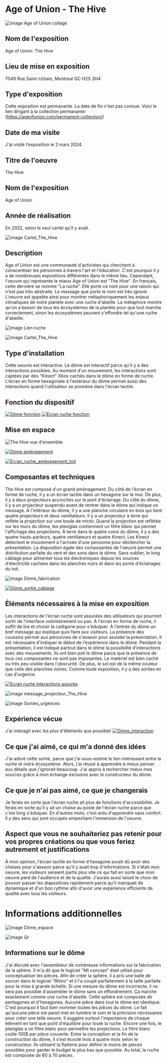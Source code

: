 # Age of Union - The Hive
![image Age of Union collage](Medias/Age_of_Union_présentation.jpg)


## Nom de l'exposition
Age of Union: The Hive


## Lieu de mise en exposition
7049 Rue Saint-Urbain, Montreal QC H2S 3H4


## Type d'exposition
Cette exposition est permanante. La date de fin n'est pas connue. Voici le lien dirigant à la collection permanante: (https://ageofunion.com/permanent-collection/)


## Date de ma visite
J'ai visité l'exposition le 2 mars 2024.


## Titre de l'oeuvre
The Hive


## Nom de l'exposition
Age of Union


## Année de réalisation
En 2022, selon le seul cartel qu'il y avait.

![image Cartel_The_Hive](Medias/Cartel_The_Hive.JPG)


## Description
Age of Union est une communauté d'activistes qui cherchent à conscentiser les personnes à travers l'art et l'éducation. C'est pourquoi il y a de nombreuses expositions différentes dans le même lieu. Cependant, l'oeuvre qui représente le mieux Age of Union est "The Hive". En français, cette dernière se nomme "La ruche". Elle porte ce nom pour une raison qui n'est pas très abstraite. Le message que porte le nom est très ignoré. L'oeuvre est appelée ainsi pour montrer métaphoriquement les enjeux climatiques de notre planète avec une ruche d'abeille. La métaphore montre qu'on a besoin de tous les écosystèmes de la planète pour que tout marche correctement, sinon les écosystèmes peuvent s'effondre tel qu'une ruche d'abeille.

![image Lien ruche](Medias/Ecran_ruche_lien_abeilles.jpg)

![image Cartel_The_Hive](Medias/Cartel_The_Hive.JPG)


## Type d'installation 
Cette oeuvre est interactive. Le dôme est interactif parce qu'il y a des interactions possibles. Au moment d'un mouvement, les interactions sont captées par des "Kinect" Xbox cachés dans le dôme en forme de ruche. L'écran en forme hexagonale à l'extérieur du dôme permet aussi des interactions quand l'utilisateur se promène dans l'écran tactile.


## Fonction du dispositif
[![Dôme fonction](https://github.com/PerformX2/H24_V11_inspirations_CRUZ/blob/3588ed2e96a18e5be6105c688ee21d6ba48a2042/Age_of_union_The_Hive/Medias/D%C3%B4me_fin_exposition.png)](https://www.youtube.com/watch?v=F0KPy2_7XhI?)
[![Écran ruche fonction](https://github.com/PerformX2/H24_V11_inspirations_CRUZ/blob/e414ba6741342ab153274595b04aa99a7e8970a1/Age_of_union_The_Hive/Medias/%C3%89cran_ruche_projection_adapt%C3%A9es.png)](https://www.youtube.com/watch?v=Y1HItlu8SoQ&list=PLcwpEbanae5JuiKFvHSgmDZ3p3yQLQfjU&index=6)


## Mise en espace 
![The Hive vue d'ensemble](Medias/Vue_ensemble_the_Hive.JPG)

[![Dôme aménagement](https://github.com/PerformX2/H24_V11_inspirations_CRUZ/blob/f05c0234e98821105c60d7af6509a45c97ceaa09/Age_of_union_The_Hive/Medias/D%C3%B4me_am%C3%A9nagement.png)](https://www.youtube.com/watch?v=X4OwlfUaAFE&list=PLcwpEbanae5JuiKFvHSgmDZ3p3yQLQfjU&index=4)

[![Écran_ruche_aménagement_toit](https://github.com/PerformX2/H24_V11_inspirations_CRUZ/blob/8385ebea02172a2a7fab1c9518b2ccee6b702114/Age_of_union_The_Hive/Medias/Ecran_ruche_installation_haut.png)](https://www.youtube.com/watch?v=FcpgCOnOVdc&list=PLcwpEbanae5JuiKFvHSgmDZ3p3yQLQfjU&index=1)


## Composantes et techniques 
The Hive est composé d'un grand aménagement. Du côté de l'écran en forme de ruche, il y a un écran tactile dans un hexagone sur le mur. De plus, il y a deux projecteurs accrochés sur le pont d'éclairage. Du côté du dôme, il y a un projecteur suspendu avant de rentrer dans le dôme qui indique un message. À l'intérieur du dôme, il y a une planche circulaire en bois qui tient quatre projecteurs et deux ventilateurs. Il y a un projecteur à terre qui reflète la projection sur une boule de miroir. Quand la projection est reflétée sur les murs du dôme, les plexiglas contiennent un filtre blanc qui permet l'affichage des projections. À terre dans le quatre coins du dôme, il y a des quatre hauts-parleurs, quatre ventilateurs et quatre Kinect. Les Kinect détectent le mouvement à l'arrivée d'une personne pour déclencher la présentation. La disposition égale des composantes de l'oeuvre permet une distribution parfaite du vent et des sons dans le dôme. Sans oublier, le long câblage pour alimenter tous les électroniques depuis les sources d'électricité cachées dans les planches noirs et dans les ponts d'éclairages du toit.

![image Dôme_fabrication](Medias/Dôme_fabrication.jpg)

[![Dôme_sortie_cablage](https://github.com/PerformX2/H24_V11_inspirations_CRUZ/blob/3fb5bb1407be7552ccd7fee3342d6a14c073fc63/Age_of_union_The_Hive/Medias/D%C3%B4me_sortie_cablage.png)](https://www.youtube.com/watch?v=mdtCZ-5rjQ4&list=PLcwpEbanae5JuiKFvHSgmDZ3p3yQLQfjU&index=9)


## Éléments nécessaires à la mise en exposition 
Les interactions de l'écran ruche sont assurées des utilisateurs qui pourront sortir de l'interface volontairement ou pas. À l'écran en forme de ruche, il suffit de lire et choisir la catégorie pour s'éduquer. À l'entrée du dôme un bref message qui explique quoi faire aux visiteurs. La présence des coussins permet aux personnes de s'asseoir pour assister la présentation. Il est nécessaire d'indiquer le début de l'expérience dans le dôme. Pendant la présentation, il est indiqué partout dans le dôme la possibilité d'interactions avec des mouvements. Ils ont bien poli le dôme parce que la présence de tous ces composantes ne sont pas imposantes. Le matériel est bien caché ou très peu visible dans l'obscurité. De plus, le sol est de la même couleur que celle des planches noires. Comme toute exposition, il y a des sorties en cas d'urgence.

[![Ecran ruche interactions assurés](https://github.com/PerformX2/H24_V11_inspirations_CRUZ/blob/1080ea4fd38ebc1ee1aede1a2168c6ec5a010c81/Age_of_union_The_Hive/Medias/Ecran_ruche_tactile_assur%C3%A9_public.png)](https://www.youtube.com/watch?v=WuuUXSDqRec&list=PLcwpEbanae5JuiKFvHSgmDZ3p3yQLQfjU&index=3)

![image message_projecteur_The_Hive](Medias/Dôme_message_entrée.JPG)

![image Sorties_urgences](Medias/Age_of_Union_Hive_sorties_urgences.jpg)


## Expérience vécue
J'ai interagit avec les plus d'éléments que possible!
[![Dôme_interaction](https://github.com/PerformX2/H24_V11_inspirations_CRUZ/blob/bcb46ead969b9309dedb7ec2a96e48e0e1ec95ee/Age_of_union_The_Hive/Medias/D%C3%B4me_interaction_d%C3%A9placement.png)](https://www.youtube.com/watch?v=YppDRPnUq8k&list=PLcwpEbanae5JuiKFvHSgmDZ3p3yQLQfjU&index=8)


## Ce que j'ai aimé, ce qui m'a donné des idées
J'ai adoré cette sortie, parce que j'ai sous-estimé le lien intéressant entre la ruche et notre écosystème. Alors, j'ai réussi à apprendre à mieux penser aux détails que j'ignorait beaucoup. J'ai appris à rechercher mieux mes sources grâce à mon échange exclusive avec le constructeur du dôme.

## Ce que je n'ai pas aimé, ce que je changerais
Je ferais en sorte que l'écran ruche ait plus de fonctions d'accessibilité. Je ferais en sorte qu'il y ait un chaise au poste de l'écran ruche parce que c'est long s'éduquer. En d'autres mots, c'est ardu d'apprendre sans confort. Il y des sens qui sont occupés empechant l'immersion de l'oeuvre.

## Aspect que vous ne souhaiteriez pas retenir pour vos propres créations ou que vous feriez autrement et justifications
À mon opinion, l'écran tactile en forme d'hexagone aurait dû avoir des chaises pour s'asseoir parce qu'il y avait trop d'informations. Si s'était mon oeuvre, les visiteurs seraient partis plus vite ce qui fait en sorte que mon oeuvre perd de l'audience et de la qualité. J'aurais aussi laissé le choix de pouvoir passer les diapositives rapidement parce qu'il manquait de dynamique et d'un bon rythme afin d'avoir une expérience efficiente de qualité avec tous les visiteurs.


# Informations additionnelles

![image Dôme_espace](Medias/Dôme_espace.jpg)

![image Qr](Medias/The_Hive_conscientiser_action.jpg)

## Informations sur le dôme
J'ai discuté avec l'assembleur de nombreuse informations sur la fabrication de la sphère. Il m'a dit que le logiciel "Mt concept" était utilisé pour conceptualiser les pièces. Afin de créer la sphère, il a pris une balle de soccer dans le logiciel "Rhino" et il l'a coupé parfaitement à la taille parfaite pour la mise à grande échelle. Si une mesure du dôme est incorrecte, il ne sera pas possible d'assembler le dôme sans un effondrement. Ça marche exactement comme une ruche d'abeille. Cette sphère est composée de pentagones et d'hexagones. Aucune pièce dans tout le dôme est identique. C'est pourquoi il faut bien nommer toutes les pièces du dôme. Le fait qu'aucune pièce est pareil met en lumière le soin et la précision nécessaires pour créer une telle oeuvre. Il suggère surtout l'importance de chaque élément en tant que point d'équilibre pour toute la ruche. Encore une fois, le plexiglas a un filtre blanc pour permettre les projections. Le filtre blanc coûte 100$ par pièce couverte. Entre la conception et la fin de la construction du dôme, il s'est écoulé trois à quatre mois selon le constructeur. Ils utilisent la flatterie pour définir le moins de pièces possibles pour garder le budget le plus bas que possible. Au total, la ruche est composée de 60 à 70 pièces.
